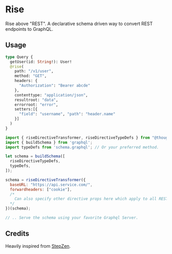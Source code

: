 # Rise

Rise above "REST". A declarative schema driven way to convert REST endpoints to GraphQL.

## Usage

```graphql
type Query {
  getUser(id: String!): User!
  @rise(
    path: "/v1/user", 
    method: "GET",
    headers: {
      "Authorization": "Bearer abcde"
    },
    contenttype: "application/json",
    resultroot: "data",
    errorroot: "error",
    setters:[{
      "field": "username", "path": "header.name"
    }]
  )
}
```

```js
import { riseDirectiveTransformer, riseDirectiveTypeDefs } from "@thoughtspot/rise";
import { buildSchema } from 'graphql';
import typeDefs from 'schema.graphql'; // Or your preferred method.

let schema = buildSchema([
  riseDirectiveTypeDefs,
  typeDefs,
]);

schema = riseDirectiveTransformer({
  baseURL: "https://api.service.com/",
  forwardheaders: ["cookie"],
  /* 
    Can also specify other directive props here which apply to all REST calls
  */
})(schema);

// .. Serve the schema using your favorite Graphql Server.
```

## Credits

Heavily inspired from [StepZen](https://stepzen.com/docs/custom-graphql-directives/directives#-rest).
